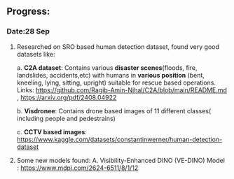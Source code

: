 ## Progress:

### Date:28 Sep
1. Researched on SRO based human detection dataset, found very good datasets like:

   a. **C2A dataset**: Contains various **disaster scenes**(floods, fire, landslides, accidents,etc) with humans in **various position** (bent, kneeling, lying, sitting, upright) suitable for rescue based                 operations.
   Links: https://github.com/Ragib-Amin-Nihal/C2A/blob/main/README.md , https://arxiv.org/pdf/2408.04922

   b. **Visdronee**: Contains drone based images of 11 different classes( including people and pedestrains)

   c. **CCTV based images**: https://www.kaggle.com/datasets/constantinwerner/human-detection-dataset

3. Some new models found:
    A. Visibility-Enhanced DINO (VE-DINO) Model : https://www.mdpi.com/2624-6511/8/1/12
